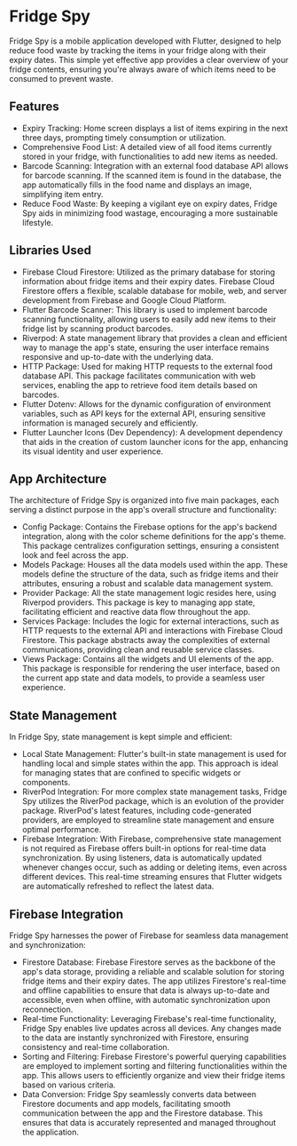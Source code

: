 # Fridge Spy

Fridge Spy is a mobile application developed with Flutter, designed to help reduce food waste by
tracking the items in your fridge along with their expiry dates. This simple yet effective app
provides a clear overview of your fridge contents, ensuring you're always aware of which items need
to be consumed to prevent waste.

## Features

- Expiry Tracking: Home screen displays a list of items expiring in the next three days, prompting
  timely consumption or utilization.
- Comprehensive Food List: A detailed view of all food items currently stored in your fridge, with
  functionalities to add new items as needed.
- Barcode Scanning: Integration with an external food database API allows for barcode scanning. If
  the
  scanned item is found in the database, the app automatically fills in the food name and displays
  an
  image, simplifying item entry.
- Reduce Food Waste: By keeping a vigilant eye on expiry dates, Fridge Spy aids in minimizing food
  wastage, encouraging a more sustainable lifestyle.

## Libraries Used

- Firebase Cloud Firestore: Utilized as the primary database for storing information about fridge
  items and their expiry dates. Firebase Cloud Firestore offers a flexible, scalable database for
  mobile, web, and server development from Firebase and Google Cloud Platform.
- Flutter Barcode Scanner: This library is used to implement barcode scanning functionality,
  allowing users to easily add new items to their fridge list by scanning product barcodes.
- Riverpod: A state management library that provides a clean and efficient way to manage the app's
  state, ensuring the user interface remains responsive and up-to-date with the underlying data.
- HTTP Package: Used for making HTTP requests to the external food database API. This package
  facilitates communication with web services, enabling the app to retrieve food item details based
  on barcodes.
- Flutter Dotenv: Allows for the dynamic configuration of environment variables, such as API keys
  for the external API, ensuring sensitive information is managed securely and efficiently.
- Flutter Launcher Icons (Dev Dependency): A development dependency that aids in the creation of
  custom launcher icons for the app, enhancing its visual identity and user experience.

## App Architecture

The architecture of Fridge Spy is organized into five main packages, each serving a distinct purpose
in the app's overall structure and functionality:

- Config Package: Contains the Firebase options for the app's backend integration, along with the
  color scheme definitions for the app's theme. This package centralizes configuration settings,
  ensuring a consistent look and feel across the app.
- Models Package: Houses all the data models used within the app. These models define the structure
  of
  the data, such as fridge items and their attributes, ensuring a robust and scalable data
  management
  system.
- Provider Package: All the state management logic resides here, using Riverpod providers. This
  package is key to managing app state, facilitating efficient and reactive data flow throughout the
  app.
- Services Package: Includes the logic for external interactions, such as HTTP requests to the
  external API and interactions with Firebase Cloud Firestore. This package abstracts away the
  complexities of external communications, providing clean and reusable service classes.
- Views Package: Contains all the widgets and UI elements of the app. This package is responsible
  for
  rendering the user interface, based on the current app state and data models, to provide a
  seamless
  user experience.

## State Management

In Fridge Spy, state management is kept simple and efficient:

- Local State Management: Flutter's built-in state management is used for handling local and simple
  states within the app. This approach is ideal for managing states that are confined to specific
  widgets or components.
- RiverPod Integration: For more complex state management tasks, Fridge Spy utilizes the RiverPod
  package, which is an evolution of the provider package. RiverPod's latest features, including
  code-generated providers, are employed to streamline state management and ensure optimal
  performance.
- Firebase Integration: With Firebase, comprehensive state management is not required as Firebase
  offers built-in options for real-time data synchronization. By using listeners, data is
  automatically updated whenever changes occur, such as adding or deleting items, even across
  different devices. This real-time streaming ensures that Flutter widgets are automatically
  refreshed to reflect the latest data.

## Firebase Integration

Fridge Spy harnesses the power of Firebase for seamless data management and synchronization:

- Firestore Database: Firebase Firestore serves as the backbone of the app's data storage, providing
  a reliable and scalable solution for storing fridge items and their expiry dates. The app utilizes
  Firestore's real-time and offline capabilities to ensure that data is always up-to-date and
  accessible, even when offline, with automatic synchronization upon reconnection.
- Real-time Functionality: Leveraging Firebase's real-time functionality, Fridge Spy enables live
  updates across all devices. Any changes made to the data are instantly synchronized with
  Firestore,
  ensuring consistency and real-time collaboration.
- Sorting and Filtering: Firebase Firestore's powerful querying capabilities are employed to
  implement sorting and filtering functionalities within the app. This allows users to efficiently
  organize and view their fridge items based on various criteria.
- Data Conversion: Fridge Spy seamlessly converts data between Firestore documents and app models,
  facilitating smooth communication between the app and the Firestore database. This ensures that
  data
  is accurately represented and managed throughout the application.